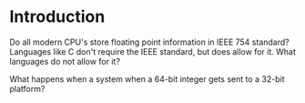 # Introduction #

Do all modern CPU's store floating point information in IEEE 754 standard?  Languages like C don't require the IEEE standard, but does allow for it.  What languages do not allow for it?

What happens when a system when a 64-bit integer gets sent to a 32-bit platform?
